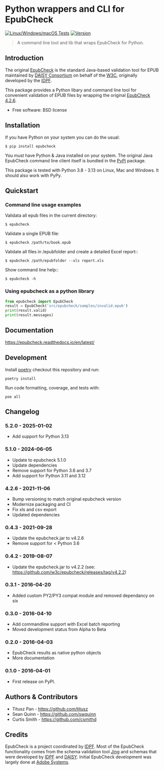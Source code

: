 # Python wrappers and CLI for EpubCheck

[![Linux/Windows/macOS Tests](https://github.com/titusz/epubcheck/workflows/Tests/badge.svg)](https://github.com/titusz/epubcheck/actions?query=workflow%3ATests)
[![Version](https://img.shields.io/pypi/v/epubcheck.svg)](https://pypi.python.org/pypi/epubcheck/)

> A command line tool and lib that wraps EpubCheck for Python.

## Introduction

The original [EpubCheck](https://github.com/w3c/epubcheck) is the standard Java-based validation
tool for EPUB maintained by [DAISY Consortium](https://daisy.org/) on behalf of the
[W3C](https://www.w3.org/publishing/epubcheck_fundraising), originally developed by the
[IDPF](http://idpf.org/).

This package provides a Python libary and command line tool for convenient validation of EPUB files
by wrapping the original [EpubCheck 4.2.6](https://github.com/w3c/epubcheck/releases/tag/v4.2.6).

- Free software: BSD license

## Installation

If you have Python on your system you can do the usual:

```
$ pip install epubcheck
```

You must have Python & Java installed on your system. The original Java EpubCheck command line
client itself is bundled in the [PyPi](https://pypi.org/project/epubcheck/) package.

This package is tested with Python 3.8 - 3.13 on Linux, Mac and Windows. It should also work with
PyPy.

## Quickstart

### Command line usage examples

Validata all epub files in the current directory:

```
$ epubcheck
```

Validate a single EPUB file:

```
$ epubcheck /path/to/book.epub
```

Validate all files in /epubfolder and create a detailed Excel report::

```
$ epubcheck /path/epubfolder --xls report.xls
```

Show command line help::

```
$ epubcheck -h
```

### Using epubcheck as a python library

```python
from epubcheck import EpubCheck
result = EpubCheck('src/epubcheck/samples/invalid.epub')
print(result.valid)
print(result.messages)
```

## Documentation

https://epubcheck.readthedocs.io/en/latest/

## Development

Install [poetry](https://pypi.org/project/poetry/) checkout this repository and run:

```shell
poetry install
```

Run code formatting, coverage, and tests with:

```shell
poe all
```

## Changelog

### 5.2.0 - 2025-01-02

- Add support for Python 3.13

### 5.1.0 - 2024-06-05

- Update to epubcheck 5.1.0
- Update dependencies
- Remove support for Python 3.6 and 3.7
- Add support for Python 3.11 and 3.12

### 4.2.6 - 2021-11-06

- Bump versioning to match original epubcheck version
- Modernize packaging and CI
- Fix xls and csv export
- Updated dependencies

### 0.4.3 - 2021-09-28

- Update the epubcheck.jar to v4.2.6
- Remove support for \< Python 3.6

### 0.4.2 - 2019-08-07

- Update the epubcheck.jar to v4.2.2 (see: https://github.com/w3c/epubcheck/releases/tag/v4.2.2)

### 0.3.1 - 2016-04-20

- Added custom PY2/PY3 compat module and removed dependancy on six

### 0.3.0 - 2016-04-10

- Add commandline support with Excel batch reporting
- Moved development status from Alpha to Beta

### 0.2.0 - 2016-04-03

- EpubCheck results as native python objects
- More documentation

### 0.1.0 - 2016-04-01

- First release on PyPI.

## Authors & Contributors

- Titusz Pan - https://github.com/titusz
- Sean Quinn - https://github.com/swquinn
- Curtis Smith - https://github.com/csmithd

## Credits

EpubCheck is a project coordinated by [IDPF](http://idpf.org/). Most of the EpubCheck functionality
comes from the schema validation tool [Jing](https://relaxng.org/jclark/jing.html) and schemas that
were developed by [IDPF](http://idpf.org/) and [DAISY](https://daisy.org/). Initial EpubCheck
development was largely done at [Adobe Systems](https://www.adobe.com/).
